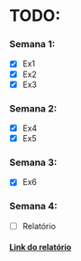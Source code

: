 # TODO:
### Semana 1:
- [x] Ex1
- [x] Ex2
- [x] Ex3
  
### Semana 2:
- [x] Ex4
- [x] Ex5
  
### Semana 3:
- [x] Ex6

### Semana 4:
- [ ] Relatório

#### [Link do relatório](https://onedrive.live.comView.aspx?resid=14ADEE51745036AA!605&authkey=!Avn7mxRqc5OJcZE)
 
